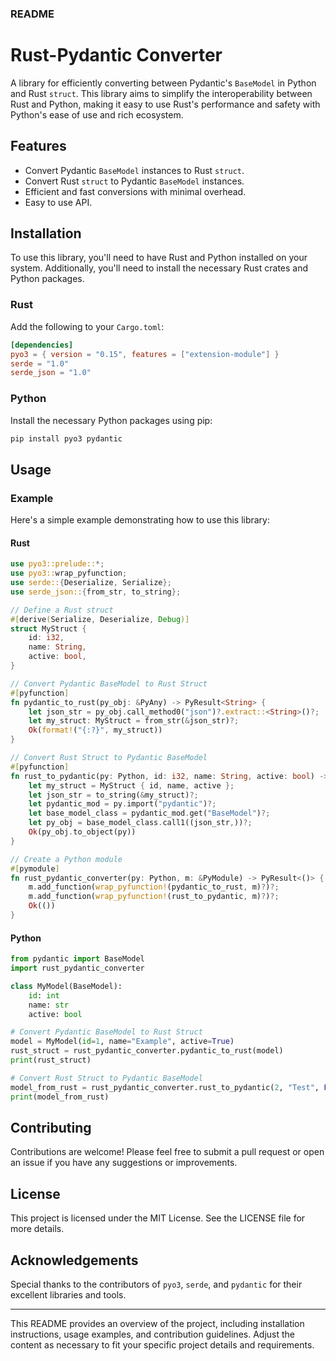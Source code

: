 ### README

# Rust-Pydantic Converter

A library for efficiently converting between Pydantic's `BaseModel` in Python and Rust `struct`. This library aims to simplify the interoperability between Rust and Python, making it easy to use Rust's performance and safety with Python's ease of use and rich ecosystem.

## Features

- Convert Pydantic `BaseModel` instances to Rust `struct`.
- Convert Rust `struct` to Pydantic `BaseModel` instances.
- Efficient and fast conversions with minimal overhead.
- Easy to use API.

## Installation

To use this library, you'll need to have Rust and Python installed on your system. Additionally, you'll need to install the necessary Rust crates and Python packages.

### Rust

Add the following to your `Cargo.toml`:

```toml
[dependencies]
pyo3 = { version = "0.15", features = ["extension-module"] }
serde = "1.0"
serde_json = "1.0"
```

### Python

Install the necessary Python packages using pip:

```sh
pip install pyo3 pydantic
```

## Usage

### Example

Here's a simple example demonstrating how to use this library:

#### Rust

```rust
use pyo3::prelude::*;
use pyo3::wrap_pyfunction;
use serde::{Deserialize, Serialize};
use serde_json::{from_str, to_string};

// Define a Rust struct
#[derive(Serialize, Deserialize, Debug)]
struct MyStruct {
    id: i32,
    name: String,
    active: bool,
}

// Convert Pydantic BaseModel to Rust Struct
#[pyfunction]
fn pydantic_to_rust(py_obj: &PyAny) -> PyResult<String> {
    let json_str = py_obj.call_method0("json")?.extract::<String>()?;
    let my_struct: MyStruct = from_str(&json_str)?;
    Ok(format!("{:?}", my_struct))
}

// Convert Rust Struct to Pydantic BaseModel
#[pyfunction]
fn rust_to_pydantic(py: Python, id: i32, name: String, active: bool) -> PyResult<PyObject> {
    let my_struct = MyStruct { id, name, active };
    let json_str = to_string(&my_struct)?;
    let pydantic_mod = py.import("pydantic")?;
    let base_model_class = pydantic_mod.get("BaseModel")?;
    let py_obj = base_model_class.call1((json_str,))?;
    Ok(py_obj.to_object(py))
}

// Create a Python module
#[pymodule]
fn rust_pydantic_converter(py: Python, m: &PyModule) -> PyResult<()> {
    m.add_function(wrap_pyfunction!(pydantic_to_rust, m)?)?;
    m.add_function(wrap_pyfunction!(rust_to_pydantic, m)?)?;
    Ok(())
}
```

#### Python

```python
from pydantic import BaseModel
import rust_pydantic_converter

class MyModel(BaseModel):
    id: int
    name: str
    active: bool

# Convert Pydantic BaseModel to Rust Struct
model = MyModel(id=1, name="Example", active=True)
rust_struct = rust_pydantic_converter.pydantic_to_rust(model)
print(rust_struct)

# Convert Rust Struct to Pydantic BaseModel
model_from_rust = rust_pydantic_converter.rust_to_pydantic(2, "Test", False)
print(model_from_rust)
```

## Contributing

Contributions are welcome! Please feel free to submit a pull request or open an issue if you have any suggestions or improvements.

## License

This project is licensed under the MIT License. See the LICENSE file for more details.

## Acknowledgements

Special thanks to the contributors of `pyo3`, `serde`, and `pydantic` for their excellent libraries and tools.

---

This README provides an overview of the project, including installation instructions, usage examples, and contribution guidelines. Adjust the content as necessary to fit your specific project details and requirements.